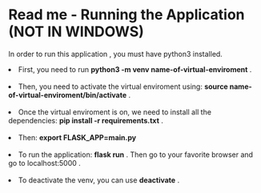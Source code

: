 <html>
  <body>
    <h1>Read me - Running the Application (NOT IN WINDOWS)</h1>
    <p>
      In order to run this application , you must have python3 installed.
    </p>
    <p>
      <li> First, you need to run <b>python3 -m venv name-of-virtual-enviroment</b> . </li> </br> 
      <li> Then, you need to activate the virtual enviroment using: <b>source name-of-virtual-enviroment/bin/activate</b> .</li> </br> 
      <li> Once the virtual enviroment is on, we need to install all the dependencies: <b>pip install -r requirements.txt</b> .</li> </br> 
      <li> Then: <b>export FLASK_APP=main.py</b> </li> </br> 
      <li> To run the application: <b>flask run</b> . Then go to your favorite browser and go to localhost:5000 .</li> </br>
      <li> To deactivate the venv, you can use <b>deactivate</b> .</li>
    </p>
  </body>
</html>
